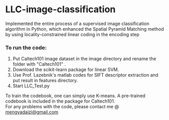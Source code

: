 # LLC-image-classification
Implemented the entire process of a supervised image classification algorithm in Python, which enhanced the Spatial Pyramid Matching method by using locality-constrained linear coding in the encoding step
### To run the code:
1. Put Caltech101 image dataset in the image directory and rename the folder with "Caltech101" .
2. Download the scikit-learn package for linear SVM.
3. Use Prof. Lazebnik's matlab codes for SIFT descriptor extraction and put result in features directory.
4. Start LLC_Test.py  


To train the codebook, one can simply use K-means. A pre-trained codebook is included in the package for Caltech101.  
For any problems with the code, please contact me @ mengyadaizi@gmail.com